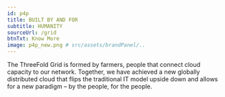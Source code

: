 ```yaml
---
id: p4p
title: BUILT BY AND FOR
subtitle: HUMANITY
sourceUrl: /grid
btnTxt: Know More
image: p4p_new.png # src/assets/brandPanel/..
---
```


The ThreeFold Grid is formed by farmers, people that connect cloud capacity to our network. Together, we have achieved a new globally distributed cloud that flips the traditional IT model upside down and allows for a new paradigm – by the people, for the people.